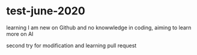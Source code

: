 # test-june-2020
learning
I am new on Github and no knowwledge in coding, aiming to learn more on AI

second try for modification and learning pull request
